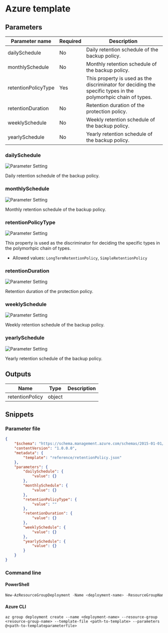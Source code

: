 # Azure template

## Parameters

Parameter name | Required | Description
-------------- | -------- | -----------
dailySchedule  | No       | Daily retention schedule of the backup policy.
monthlySchedule | No       | Monthly retention schedule of the backup policy.
retentionPolicyType | Yes      | This property is used as the discriminator for deciding the specific types in the polymorhpic chain of types.
retentionDuration | No       | Retention duration of the protection policy.
weeklySchedule | No       | Weekly retention schedule of the backup policy.
yearlySchedule | No       | Yearly retention schedule of the backup policy.

### dailySchedule

![Parameter Setting](https://img.shields.io/badge/parameter-optional-green?style=flat-square)

Daily retention schedule of the backup policy.

### monthlySchedule

![Parameter Setting](https://img.shields.io/badge/parameter-optional-green?style=flat-square)

Monthly retention schedule of the backup policy.

### retentionPolicyType

![Parameter Setting](https://img.shields.io/badge/parameter-required-orange?style=flat-square)

This property is used as the discriminator for deciding the specific types in the polymorhpic chain of types.

- Allowed values: `LongTermRetentionPolicy`, `SimpleRetentionPolicy`

### retentionDuration

![Parameter Setting](https://img.shields.io/badge/parameter-optional-green?style=flat-square)

Retention duration of the protection policy.

### weeklySchedule

![Parameter Setting](https://img.shields.io/badge/parameter-optional-green?style=flat-square)

Weekly retention schedule of the backup policy.

### yearlySchedule

![Parameter Setting](https://img.shields.io/badge/parameter-optional-green?style=flat-square)

Yearly retention schedule of the backup policy.

## Outputs

Name | Type | Description
---- | ---- | -----------
retentionPolicy | object |

## Snippets

### Parameter file

```json
{
    "$schema": "https://schema.management.azure.com/schemas/2015-01-01/deploymentParameters.json#",
    "contentVersion": "1.0.0.0",
    "metadata": {
        "template": "reference/retentionPolicy.json"
    },
    "parameters": {
        "dailySchedule": {
            "value": {}
        },
        "monthlySchedule": {
            "value": {}
        },
        "retentionPolicyType": {
            "value": ""
        },
        "retentionDuration": {
            "value": {}
        },
        "weeklySchedule": {
            "value": {}
        },
        "yearlySchedule": {
            "value": {}
        }
    }
}
```

### Command line

#### PowerShell

```powershell
New-AzResourceGroupDeployment -Name <deployment-name> -ResourceGroupName <resource-group-name> -TemplateFile <path-to-template> -TemplateParameterFile <path-to-templateparameter>
```

#### Azure CLI

```text
az group deployment create --name <deployment-name> --resource-group <resource-group-name> --template-file <path-to-template> --parameters @<path-to-templateparameterfile>
```
